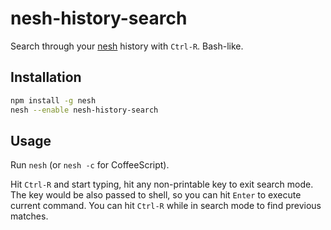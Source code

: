 nesh-history-search
===================

Search through your [nesh](http://danielgtaylor.github.io/nesh/) history with `Ctrl-R`. Bash-like.


Installation
------------

```bash
npm install -g nesh
nesh --enable nesh-history-search
```


Usage
-----

Run `nesh` (or `nesh -c` for CoffeeScript).

Hit `Ctrl-R` and start typing, hit any non-printable key to exit search mode.
The key would be also passed to shell, so you can hit `Enter` to execute current command.
You can hit `Ctrl-R` while in search mode to find previous matches.
